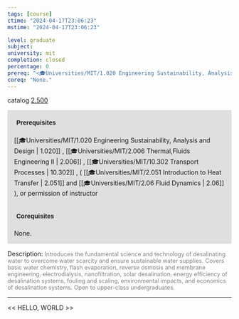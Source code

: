 ```yaml
---
tags: [course]
ctime: "2024-04-17T23:06:23"
mstime: "2024-04-17T23:06:23"

level: graduate
subject: 
university: mit
completion: closed
percentage: 0
prereq: "<🎓Universities/MIT/1.020 Engineering Sustainability, Analysis and Design> , <🎓Universities/MIT/2.006 Thermal,Fluids Engineering II> , <🎓Universities/MIT/10.302 Transport Processes> , ( <🎓Universities/MIT/2.051 Introduction to Heat Transfer> and <🎓Universities/MIT/2.06 Fluid Dynamics> ), or permission of instructor"
coreq: "None."
---
```


catalog [2.500](http://student.mit.edu/catalog/m2b.html#2.500)

<span style="display: block; padding: 15px; background-color: rgb(100, 100, 100, 0.2);"><font id="m_prereq1883_0" style="display: block; font-family: Arial, sans-serif; font-weight: bold; padding: 5px">Prerequisites</font><br><span id="prereq1883_0">[[🎓Universities/MIT/1.020 Engineering Sustainability, Analysis and Design | 1.020]] , [[🎓Universities/MIT/2.006 Thermal,Fluids Engineering II | 2.006]] , [[🎓Universities/MIT/10.302 Transport Processes | 10.302]] , ( [[🎓Universities/MIT/2.051 Introduction to Heat Transfer | 2.051]] and [[🎓Universities/MIT/2.06 Fluid Dynamics | 2.06]] ), or permission of instructor</span></span>
<span style="display: block; padding: 15px; background-color: rgb(100, 100, 100, 0.2);"><font id="m_coreq1883_0" style="display: block; font-family: Arial, sans-serif; font-weight: bold; padding: 5px">Corequisites</font><br><span id="coreq1883_0">None.</span></span>

<font style="">Description:</font>
<font style="color: grey; font-size: 0.8rem;">Introduces the fundamental science and technology of desalinating water to overcome water scarcity and ensure sustainable water supplies. Covers basic water chemistry, flash evaporation, reverse osmosis and membrane engineering, electrodialysis, nanofiltration, solar desalination, energy efficiency of desalination systems, fouling and scaling, environmental impacts, and economics of desalination systems. Open to upper-class undergraduates.</font>



---

<< HELLO, WORLD >>
